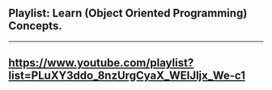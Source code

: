 ## Playlist: Learn (Object Oriented Programming) Concepts.

---

## https://www.youtube.com/playlist?list=PLuXY3ddo_8nzUrgCyaX_WEIJljx_We-c1
